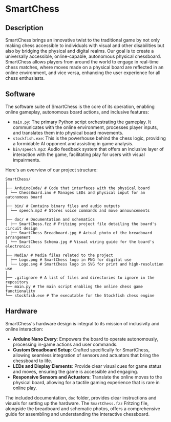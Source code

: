# SmartChess

## Description

SmartChess brings an innovative twist to the traditional game by not only making chess accessible to individuals with visual and other disabilities but also by bridging the physical and digital realms. Our goal is to create a universally accessible, online-capable, autonomous physical chessboard. SmartChess allows players from around the world to engage in real-time chess matches, where moves made on a physical board are reflected in an online environment, and vice versa, enhancing the user experience for all chess enthusiasts.

## Software

The software suite of SmartChess is the core of its operation, enabling online gameplay, autonomous board actions, and inclusive features:

-   `main.py`: The primary Python script orchestrating the gameplay. It communicates with the online environment, processes player inputs, and translates them into physical board movements.
-   `stockfish.exe`: This is the powerhouse behind the chess logic, providing a formidable AI opponent and assisting in game analysis.
-   `bin/speech.mp3`: Audio feedback system that offers an inclusive layer of interaction with the game, facilitating play for users with visual impairments.

Here's an overview of our project structure:

```
SmartChess/
│
├── ArduinoCode/ # Code that interfaces with the physical board
│ └── ChessBoard.ino # Manages LEDs and physical input for an autonomous board
│
├── bin/ # Contains binary files and audio outputs
│ └── speech.mp3 # Stores voice commands and move announcements
│
├── doc/ # Documentation and schematics
│ ├── SmartChess.fzz # Fritzing project file detailing the board's circuit design
│ ├── SmartChess Breadboard.jpg # Actual photo of the breadboard arrangement
│ └── SmartChess Schema.jpg # Visual wiring guide for the board's electronics
│
├── Media/ # Media files related to the project
│ ├── Logo.png # SmartChess logo in PNG for digital use
│ └── Logo.svg # SmartChess logo in SVG for print and high-resolution use
│
├── .gitignore # A list of files and directories to ignore in the repository
├── main.py # The main script enabling the online chess game functionality
└── stockfish.exe # The executable for the Stockfish chess engine
```

## Hardware

SmartChess's hardware design is integral to its mission of inclusivity and online interaction:

-   **Arduino Nano Every**: Empowers the board to operate autonomously, processing in-game actions and user commands.
-   **Custom Breadboard Setup**: Crafted specifically for SmartChess, allowing seamless integration of sensors and actuators that bring the chessboard to life.
-   **LEDs and Display Elements**: Provide clear visual cues for game status and moves, ensuring the game is accessible and engaging.
-   **Responsive Sensors and Actuators**: Translate the online moves to the physical board, allowing for a tactile gaming experience that is rare in online play.

The included documentation, `doc` folder, provides clear instructions and visuals for setting up the hardware. The `SmartChess.fzz` Fritzing file, alongside the breadboard and schematic photos, offers a comprehensive guide for assembling and understanding the interactive chessboard.

